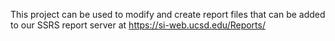 This project can be used to modify and create report files that can be added to our SSRS report server at https://si-web.ucsd.edu/Reports/
